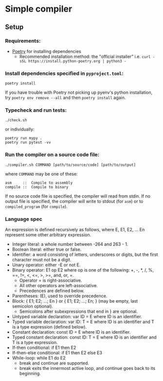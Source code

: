 # Simple compiler

## Setup

### Requirements:

- [Poetry](https://python-poetry.org/) for installing dependencies
    - Recommended installation method: the "official installer"
      i.e. `curl -sSL https://install.python-poetry.org | python3 -`

### Install dependencies specified in `pyproject.toml`:

```shell
poetry install
```

If you have trouble with Poetry not picking up pyenv's python installation,
try `poetry env remove --all` and then `poetry install` again.

### Typecheck and run tests:

```shell
./check.sh
```

or individually:

```shell
poetry run mypy .
poetry run pytest -vv
```

### Run the compiler on a source code file:

```shell
./compiler.sh COMMAND [path/to/source/code] [path/to/output]
```

where `COMMAND` may be one of these:

```asciidoc
asm     ::  Compile to assembly
compile ::  Compile to binary
```

If no source code file is specified, the compiler will read from stdin.
If no output file is specified, the compiler will write to stdout (for `asm`) or to `compiled_program` (for `compile`).

### Language spec

An expression is defined recursively as follows, where E, E1, E2, … En represent some other arbitrary expression.

- Integer literal: a whole number between -264 and 263 - 1.
- Boolean literal: either true or false.
- Identifier: a word consisting of letters, underscores or digits, but the first character must not be a digit.
- Unary operator: either -E or not E.
- Binary operator: E1 op E2 where op is one of the following: +, -, *, /, %, ==, !=, <, <=, >, >=, and, or, =.
    - Operator = is right-associative.
    - All other operators are left-associative.
    - Precedences are defined below.
- Parentheses: (E), used to override precedence.
- Block: { E1; E2; ...; En } or { E1; E2; ...; En; } (may be empty, last semicolon optional).
    - Semicolons after subexpressions that end in } are optional.
- Untyped variable declaration: var ID = E where ID is an identifier.
- Typed variable declaration: var ID: T = E where ID is an identifier and T is a type expression (defined below).
- Constant declaration: const ID = E where ID is an identifier.
- Typed constant declaration: const ID: T = E where ID is an identifier and T is a type expression.
- If-then conditional: if E1 then E2
- If-then-else conditional: if E1 then E2 else E3
- While-loop: while E1 do E2
  - break and continue are supported.
  - break exits the innermost active loop, and continue goes back to its beginning.

